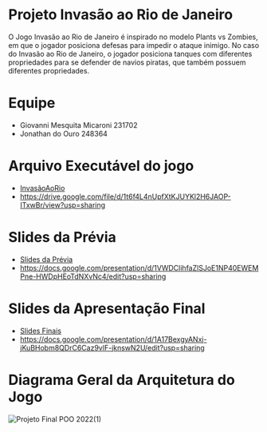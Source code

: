 # Projeto Invasão ao Rio de Janeiro
O Jogo Invasão ao Rio de Janeiro é inspirado no modelo Plants vs Zombies, em que o jogador posiciona defesas para impedir o ataque inimigo. No caso do Invasão ao Rio de Janeiro, o jogador posiciona tanques com diferentes propriedades para se defender de navios piratas, que também possuem diferentes propriedades. 
# Equipe
* Giovanni Mesquita Micaroni 231702
* Jonathan do Ouro 248364
# Arquivo Executável do jogo
* [InvasãoAoRio](invasaoAoRio/assets/InvasãoAoRio.jar)
* https://drive.google.com/file/d/1t6f4L4nUpfXtKJUYKl2H6JAOP-ITxwBr/view?usp=sharing
# Slides da Prévia
* [Slides da Prévia](invasaoAoRio/assets/MC322-PropostaInicial.pptx)
* https://docs.google.com/presentation/d/1VWDClihfaZlSJoE1NP40EWEMPne-HWDpHEoTdNXvNc4/edit?usp=sharing

# Slides da Apresentação Final
* [Slides Finais](invasaoAoRio/assets/MC322-SlidesFinais.pptx)
* https://docs.google.com/presentation/d/1A17BexgyANxj-jKuBHobm8QDrC6Caz9vlF-jknswN2U/edit?usp=sharing 

# Diagrama Geral da Arquitetura do Jogo
![Projeto Final POO 2022(1)](https://user-images.githubusercontent.com/69171865/176703680-975504df-55ea-4c09-932b-574ba126ed71.jpeg)
